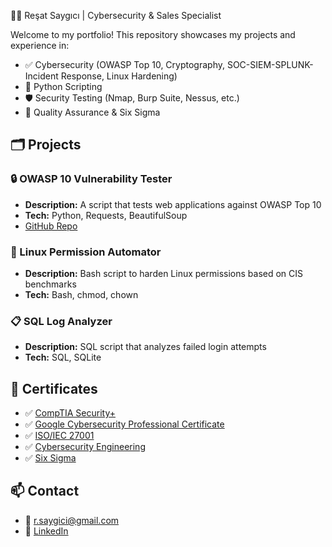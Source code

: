 👨‍💻 Reşat Saygıcı | Cybersecurity & Sales Specialist

Welcome to my portfolio! This repository showcases my projects and experience in:

- ✅ Cybersecurity (OWASP Top 10, Cryptography, SOC-SIEM-SPLUNK-Incident Response, Linux Hardening)
- 🐍 Python Scripting
- 🛡️ Security Testing (Nmap, Burp Suite, Nessus, etc.)
- 🧪 Quality Assurance & Six Sigma

## 🗂️ Projects

### 🔒 OWASP 10 Vulnerability Tester
- **Description:** A script that tests web applications against OWASP Top 10
- **Tech:** Python, Requests, BeautifulSoup
- [GitHub Repo](https://github.com/rsaygici/owasp-tester)

### 🐧 Linux Permission Automator
- **Description:** Bash script to harden Linux permissions based on CIS benchmarks
- **Tech:** Bash, chmod, chown

### 📋 SQL Log Analyzer
- **Description:** SQL script that analyzes failed login attempts
- **Tech:** SQL, SQLite

## 📜 Certificates
- ✅ [CompTIA Security+](https://www.comptia.org/certifications/security)
- ✅ [Google Cybersecurity Professional Certificate](https://grow.google/certificates/cybersecurity/)
- ✅ [ISO/IEC 27001](https://www.skillfront.com/Badges/59121815553030)
- ✅ [Cybersecurity Engineering](https://www.linkedin.com/in/re%C5%9Fat-sayg%C4%B1c%C4%B1/details/certifications/1751215307297/single-media-viewer/?profileId=ACoAABq5YIUBIeBMWbe-fhXdNdEjgStb0XQDA8g)
- ✅ [Six Sigma](https://www.linkedin.com/learning/certificates/5e8c79ab77ee4588850aeb7d1dfff5d51adb9953a7de17662b77ff41e9626932?trk=backfilled_certificate&lipi=urn%3Ali%3Apage%3Ad_flagship3_profile_view_base_certifications_details%3Bb65vdja3T%2ByQ9DoJA8G7NQ%3D%3D)

## 📫 Contact
- 📧  r.saygici@gmail.com
- 🔗 [LinkedIn](https://www.linkedin.com/in/reşat-saygıcı)
